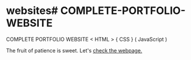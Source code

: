 # websites# COMPLETE-PORTFOLIO-WEBSITE
COMPLETE PORTFOLIO WEBSITE &lt; HTML > { CSS } ( JavaScript )

The fruit of patience is sweet. Let's [check the webpage.](https://abhisekro.github.io/COMPLETE-PORTFOLIO-WEBSITE/)
